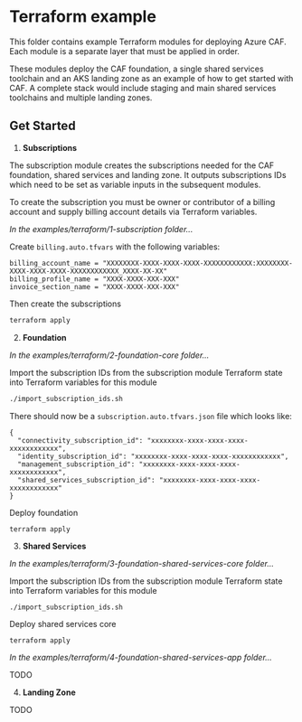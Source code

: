 # Terraform example

This folder contains example Terraform modules for deploying Azure CAF. Each module is a separate layer that must be applied in order.

These modules deploy the CAF foundation, a single shared services toolchain and an AKS landing zone as an example of how to get started with CAF. A complete stack would include staging and main shared services toolchains and multiple landing zones.

## Get Started

1. **Subscriptions**

The subscription module creates the subscriptions needed for the CAF foundation, shared services and landing zone. It outputs subscriptions IDs which need to be set as variable inputs in the subsequent modules.

To create the subscription you must be owner or contributor of a billing account and supply billing account details via Terraform variables.

*In the examples/terraform/1-subscription folder...*

Create `billing.auto.tfvars` with the following variables:
```
billing_account_name = "XXXXXXXX-XXXX-XXXX-XXXX-XXXXXXXXXXXX:XXXXXXXX-XXXX-XXXX-XXXX-XXXXXXXXXXXX_XXXX-XX-XX"
billing_profile_name = "XXXX-XXXX-XXX-XXX"
invoice_section_name = "XXXX-XXXX-XXX-XXX"
```

Then create the subscriptions
```bash
terraform apply
```

2. **Foundation**

*In the examples/terraform/2-foundation-core folder...*

Import the subscription IDs from the subscription module Terraform state into Terraform variables for this module
```bash
./import_subscription_ids.sh
```

There should now be a `subscription.auto.tfvars.json` file which looks like:
```
{
  "connectivity_subscription_id": "xxxxxxxx-xxxx-xxxx-xxxx-xxxxxxxxxxxx",
  "identity_subscription_id": "xxxxxxxx-xxxx-xxxx-xxxx-xxxxxxxxxxxx",
  "management_subscription_id": "xxxxxxxx-xxxx-xxxx-xxxx-xxxxxxxxxxxx",
  "shared_services_subscription_id": "xxxxxxxx-xxxx-xxxx-xxxx-xxxxxxxxxxxx"
}
```

Deploy foundation
```
terraform apply
```

3. **Shared Services**

*In the examples/terraform/3-foundation-shared-services-core folder...*

Import the subscription IDs from the subscription module Terraform state into Terraform variables for this module
```bash
./import_subscription_ids.sh
```

Deploy shared services core
```
terraform apply
```

*In the examples/terraform/4-foundation-shared-services-app folder...*

TODO

4. **Landing Zone**

TODO
